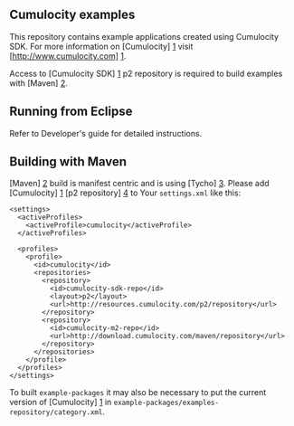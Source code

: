 Cumulocity examples
---------------

This repository contains example applications created using Cumulocity SDK. For more information on [Cumulocity] [1] visit [http://www.cumulocity.com] [1].

Access to [Cumulocity SDK] [1] p2 repository is required to build examples with [Maven] [2].

Running from Eclipse
---------------

Refer to Developer's guide for detailed instructions.

Building with Maven
---------------

[Maven] [2] build is manifest centric and is using [Tycho] [3]. Please add [Cumulocity] [1] [p2 repository] [4] to Your `settings.xml` like this:

    <settings>
      <activeProfiles>
        <activeProfile>cumulocity</activeProfile>
      </activeProfiles>

      <profiles>
        <profile>
          <id>cumulocity</id>
          <repositories>
            <repository>
              <id>cumulocity-sdk-repo</id>
              <layout>p2</layout>
              <url>http://resources.cumulocity.com/p2/repository</url>
            </repository>
            <repository>
              <id>cumulocity-m2-repo</id>
              <url>http://download.cumulocity.com/maven/repository</url>
            </repository>
          </repositories>
        </profile>
      </profiles>
    </settings>

To built `example-packages` it may also be necessary to put the current version of [Cumulocity] [1] in `example-packages/examples-repository/category.xml`.

  [1]: http://www.cumulocity.com
  [2]: http://maven.apache.org/
  [3]: http://www.eclipse.org/tycho/
  [4]: http://www.eclipse.org/equinox/p2/

